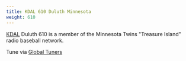 ```yaml
---
title: KDAL 610 Duluth Minnesota
weight: 610
---
```

[KDAL] Duluth 610 is a member of the Minnesota Twins "Treasure Island"
radio baseball network.

Tune via [Global Tuners](https://www.globaltuners.com/receiver/1858-Duluth-MN-1)

[KDAL]:http://kdal610.com/
